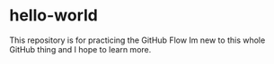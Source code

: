 # hello-world
This repository is for practicing the GitHub Flow
Im new to this whole GitHub thing and I hope to learn more.
